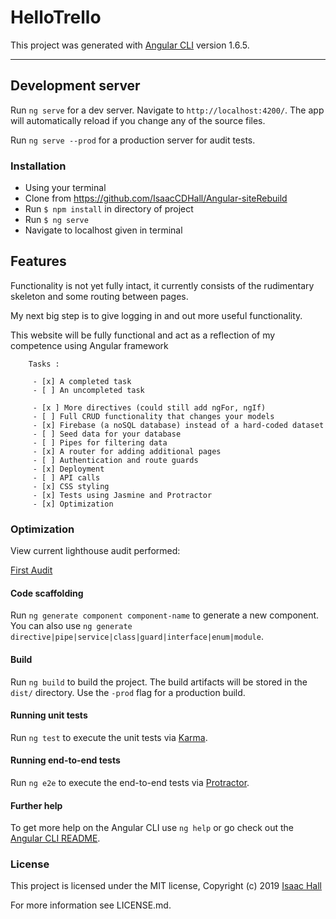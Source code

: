 # HelloTrello

This project was generated with [Angular CLI](https://github.com/angular/angular-cli) version 1.6.5.


- - - - -

## Development server

Run `ng serve` for a dev server. Navigate to `http://localhost:4200/`. The app will automatically reload if you change any of the source files.

Run `ng serve --prod` for a production server for audit tests.

### Installation
* Using your terminal
* Clone from https://github.com/IsaacCDHall/Angular-siteRebuild
* Run `$ npm install` in directory of project
* Run `$ ng serve`
* Navigate to localhost given in terminal

## Features

Functionality is not yet fully intact, it currently consists of the rudimentary skeleton and some routing between pages.

My next big step is to give logging in and out more useful functionality.


This website will be fully functional and act as a reflection of my competence using Angular framework


        Tasks :

         - [x] A completed task
         - [ ] An uncompleted task

         - [x ] More directives (could still add ngFor, ngIf)
         - [ ] Full CRUD functionality that changes your models
         - [x] Firebase (a noSQL database) instead of a hard-coded dataset
         - [ ] Seed data for your database
         - [ ] Pipes for filtering data
         - [x] A router for adding additional pages
         - [ ] Authentication and route guards
         - [x] Deployment
         - [ ] API calls
         - [x] CSS styling
         - [x] Tests using Jasmine and Protractor
         - [x] Optimization

### Optimization

 View current lighthouse audit performed:

 [First Audit](/src/assets/audit.html)


#### Code scaffolding

Run `ng generate component component-name` to generate a new component. You can also use `ng generate directive|pipe|service|class|guard|interface|enum|module`.

#### Build

Run `ng build` to build the project. The build artifacts will be stored in the `dist/` directory. Use the `-prod` flag for a production build.

#### Running unit tests

Run `ng test` to execute the unit tests via [Karma](https://karma-runner.github.io).

#### Running end-to-end tests

Run `ng e2e` to execute the end-to-end tests via [Protractor](http://www.protractortest.org/).

#### Further help

To get more help on the Angular CLI use `ng help` or go check out the [Angular CLI README](https://github.com/angular/angular-cli/blob/master/README.md).


### License
This project is licensed under the MIT license, Copyright (c) 2019 [Isaac Hall](/LICENSE.md)

For more information see LICENSE.md.
